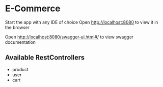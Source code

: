 # E-Commerce

Start the app with any IDE of choice
Open [http://localhost:8080](http://localhost:8080) to view it in the browser

Open [http://localhost:8080/swagger-ui.html#/](http://localhost:8080/swagger-ui.html#/) to view swagger documentation

## Available RestControllers
- product
- user
- cart
